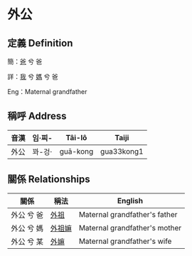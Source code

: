 # 外公
## 定義 Definition
簡：[爸](member2.md) 兮 爸

詳：[我](member1.md) 兮 [媽](member2.md) 兮 爸

Eng：Maternal grandfather

## 稱呼 Address

音漢 | 임·찌- | Tâi-lô | Taiji
--- | --- | --- | --- 
外公 | 꽈-겅· | guā-kong | gua33kong1 


## 關係 Relationships

關係 | 稱法 | English
--- | --- | --- 
外公 兮 爸 | [外祖](member44.md) | Maternal grandfather's father
外公 兮 媽 | [外祖嫲](member45.md) | Maternal grandfather's mother
外公 兮 某 | [外嫲](member14.md) | Maternal grandfather's wife
